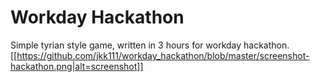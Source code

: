 # Workday Hackathon

Simple tyrian style game, written in 3 hours for workday hackathon.
[[https://github.com/jkk111/workday_hackathon/blob/master/screenshot-hackathon.png|alt=screenshot]]
